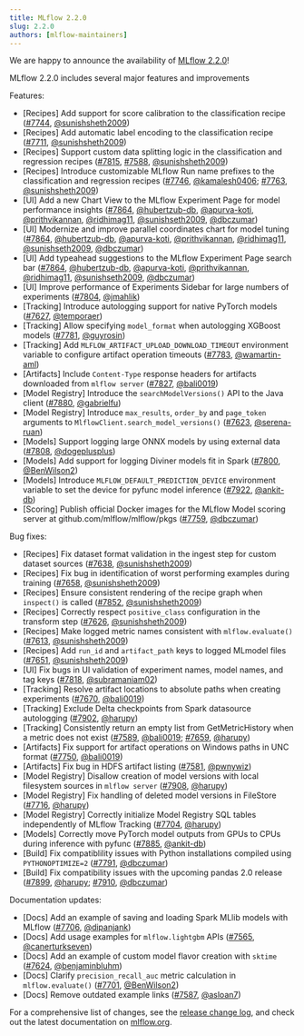 ```yaml
---
title: MLflow 2.2.0
slug: 2.2.0
authors: [mlflow-maintainers]
---
```


We are happy to announce the availability of [MLflow 2.2.0](https://github.com/mlflow/mlflow/releases/tag/v2.2.0)!

MLflow 2.2.0 includes several major features and improvements

Features:

- [Recipes] Add support for score calibration to the classification recipe ([#7744](https://github.com/mlflow/mlflow/pull/7744), [@sunishsheth2009](https://github.com/sunishsheth2009))
- [Recipes] Add automatic label encoding to the classification recipe ([#7711](https://github.com/mlflow/mlflow/pull/7711), [@sunishsheth2009](https://github.com/sunishsheth2009))
- [Recipes] Support custom data splitting logic in the classification and regression recipes ([#7815](https://github.com/mlflow/mlflow/pull/7815), [#7588](https://github.com/mlflow/mlflow/pull/7588), [@sunishsheth2009](https://github.com/sunishsheth2009))
- [Recipes] Introduce customizable MLflow Run name prefixes to the classification and regression recipes ([#7746](https://github.com/mlflow/mlflow/pull/7746), [@kamalesh0406](https://github.com/kamalesh0406); [#7763](https://github.com/mlflow/mlflow/pull/7763), [@sunishsheth2009](https://github.com/sunishsheth2009))
- [UI] Add a new Chart View to the MLflow Experiment Page for model performance insights ([#7864](https://github.com/mlflow/mlflow/pull/7864), [@hubertzub-db](https://github.com/hubertzub-db), [@apurva-koti](https://github.com/apurva-koti), [@prithvikannan](https://github.com/prithvikannan), [@ridhimag11](https://github.com/ridhimag11), [@sunishseth2009](https://github.com/sunishseth2009), [@dbczumar](https://github.com/dbczumar))
- [UI] Modernize and improve parallel coordinates chart for model tuning ([#7864](https://github.com/mlflow/mlflow/pull/7864), [@hubertzub-db](https://github.com/hubertzub-db), [@apurva-koti](https://github.com/apurva-koti), [@prithvikannan](https://github.com/prithvikannan), [@ridhimag11](https://github.com/ridhimag11), [@sunishseth2009](https://github.com/sunishseth2009), [@dbczumar](https://github.com/dbczumar))
- [UI] Add typeahead suggestions to the MLflow Experiment Page search bar ([#7864](https://github.com/mlflow/mlflow/pull/7864), [@hubertzub-db](https://github.com/hubertzub-db), [@apurva-koti](https://github.com/apurva-koti), [@prithvikannan](https://github.com/prithvikannan), [@ridhimag11](https://github.com/ridhimag11), [@sunishseth2009](https://github.com/sunishseth2009), [@dbczumar](https://github.com/dbczumar))
- [UI] Improve performance of Experiments Sidebar for large numbers of experiments ([#7804](https://github.com/mlflow/mlflow/pull/7804), [@jmahlik](https://github.com/jmahlik))
- [Tracking] Introduce autologging support for native PyTorch models ([#7627](https://github.com/mlflow/mlflow/pull/7627), [@temporaer](https://github.com/temporaer))
- [Tracking] Allow specifying `model_format` when autologging XGBoost models ([#7781](https://github.com/mlflow/mlflow/pull/7781), [@guyrosin](https://github.com/guyrosin))
- [Tracking] Add `MLFLOW_ARTIFACT_UPLOAD_DOWNLOAD_TIMEOUT` environment variable to configure artifact operation timeouts ([#7783](https://github.com/mlflow/mlflow/pull/7783), [@wamartin-aml](https://github.com/wamartin-aml))
- [Artifacts] Include `Content-Type` response headers for artifacts downloaded from `mlflow server` ([#7827](https://github.com/mlflow/mlflow/pull/7827), [@bali0019](https://github.com/bali0019))
- [Model Registry] Introduce the `searchModelVersions()` API to the Java client ([#7880](https://github.com/mlflow/mlflow/pull/7880), [@gabrielfu](https://github.com/gabrielfu))
- [Model Registry] Introduce `max_results`, `order_by` and `page_token` arguments to `MlflowClient.search_model_versions()` ([#7623](https://github.com/mlflow/mlflow/pull/7623), [@serena-ruan](https://github.com/serena-ruan))
- [Models] Support logging large ONNX models by using external data ([#7808](https://github.com/mlflow/mlflow/pull/7808), [@dogeplusplus](https://github.com/dogeplusplus))
- [Models] Add support for logging Diviner models fit in Spark ([#7800](https://github.com/mlflow/mlflow/pull/7800), [@BenWilson2](https://github.com/BenWilson2))
- [Models] Introduce `MLFLOW_DEFAULT_PREDICTION_DEVICE` environment variable to set the device for pyfunc model inference ([#7922](https://github.com/mlflow/mlflow/pull/7922), [@ankit-db](https://github.com/ankit-db))
- [Scoring] Publish official Docker images for the MLflow Model scoring server at github.com/mlflow/mlflow/pkgs ([#7759](https://github.com/mlflow/mlflow/pull/7759), [@dbczumar](https://github.com/dbczumar))

Bug fixes:

- [Recipes] Fix dataset format validation in the ingest step for custom dataset sources ([#7638](https://github.com/mlflow/mlflow/pull/7638), [@sunishsheth2009](https://github.com/sunishsheth2009))
- [Recipes] Fix bug in identification of worst performing examples during training ([#7658](https://github.com/mlflow/mlflow/pull/7658), [@sunishsheth2009](https://github.com/sunishsheth2009))
- [Recipes] Ensure consistent rendering of the recipe graph when `inspect()` is called ([#7852](https://github.com/mlflow/mlflow/pull/7852), [@sunishsheth2009](https://github.com/sunishsheth2009))
- [Recipes] Correctly respect `positive_class` configuration in the transform step ([#7626](https://github.com/mlflow/mlflow/pull/7626), [@sunishsheth2009](https://github.com/sunishsheth2009))
- [Recipes] Make logged metric names consistent with `mlflow.evaluate()` ([#7613](https://github.com/mlflow/mlflow/pull/7613), [@sunishsheth2009](https://github.com/sunishsheth2009))
- [Recipes] Add `run_id` and `artifact_path` keys to logged MLmodel files ([#7651](https://github.com/mlflow/mlflow/pull/7651), [@sunishsheth2009](https://github.com/sunishsheth2009))
- [UI] Fix bugs in UI validation of experiment names, model names, and tag keys ([#7818](https://github.com/mlflow/mlflow/pull/7818), [@subramaniam02](https://github.com/subramaniam02))
- [Tracking] Resolve artifact locations to absolute paths when creating experiments ([#7670](https://github.com/mlflow/mlflow/pull/7670), [@bali0019](https://github.com/bali0019))
- [Tracking] Exclude Delta checkpoints from Spark datasource autologging ([#7902](https://github.com/mlflow/mlflow/pull/7902), [@harupy](https://github.com/harupy))
- [Tracking] Consistently return an empty list from GetMetricHistory when a metric does not exist ([#7589](https://github.com/mlflow/mlflow/pull/7589), [@bali0019](https://github.com/bali0019); [#7659](https://github.com/mlflow/mlflow/pull/7659), [@harupy](https://github.com/harupy))
- [Artifacts] Fix support for artifact operations on Windows paths in UNC format ([#7750](https://github.com/mlflow/mlflow/pull/7750), [@bali0019](https://github.com/bali0019))
- [Artifacts] Fix bug in HDFS artifact listing ([#7581](https://github.com/mlflow/mlflow/pull/7581), [@pwnywiz](https://github.com/pwnywiz))
- [Model Registry] Disallow creation of model versions with local filesystem sources in `mlflow server` ([#7908](https://github.com/mlflow/mlflow/pull/7908), [@harupy](https://github.com/harupy))
- [Model Registry] Fix handling of deleted model versions in FileStore ([#7716](https://github.com/mlflow/mlflow/pull/7716), [@harupy](https://github.com/harupy))
- [Model Registry] Correctly initialize Model Registry SQL tables independently of MLflow Tracking ([#7704](https://github.com/mlflow/mlflow/pull/7704), [@harupy](https://github.com/harupy))
- [Models] Correctly move PyTorch model outputs from GPUs to CPUs during inference with pyfunc ([#7885](https://github.com/mlflow/mlflow/pull/7885), [@ankit-db](https://github.com/ankit-db))
- [Build] Fix compatiblility issues with Python installations compiled using `PYTHONOPTIMIZE=2` ([#7791](https://github.com/mlflow/mlflow/pull/7791), [@dbczumar](https://github.com/dbczumar))
- [Build] Fix compatibility issues with the upcoming pandas 2.0 release ([#7899](https://github.com/mlflow/mlflow/pull/7899), [@harupy](https://github.com/harupy); [#7910](https://github.com/mlflow/mlflow/pull/7910), [@dbczumar](https://github.com/dbczumar))

Documentation updates:

- [Docs] Add an example of saving and loading Spark MLlib models with MLflow ([#7706](https://github.com/mlflow/mlflow/pull/7706), [@dipanjank](https://github.com/dipanjank))
- [Docs] Add usage examples for `mlflow.lightgbm` APIs ([#7565](https://github.com/mlflow/mlflow/pull/7565), [@canerturkseven](https://github.com/canerturkseven))
- [Docs] Add an example of custom model flavor creation with `sktime` ([#7624](https://github.com/mlflow/mlflow/pull/7624), [@benjaminbluhm](https://github.com/benjaminbluhm))
- [Docs] Clarify `precision_recall_auc` metric calculation in `mlflow.evaluate()` ([#7701](https://github.com/mlflow/mlflow/pull/7701), [@BenWilson2](https://github.com/BenWilson2))
- [Docs] Remove outdated example links ([#7587](https://github.com/mlflow/mlflow/pull/7587), [@asloan7](https://github.com/asloan7))

For a comprehensive list of changes, see the [release change log](https://github.com/mlflow/mlflow/releases/tag/v2.2.0), and check out the latest documentation on [mlflow.org](http://mlflow.org/).
